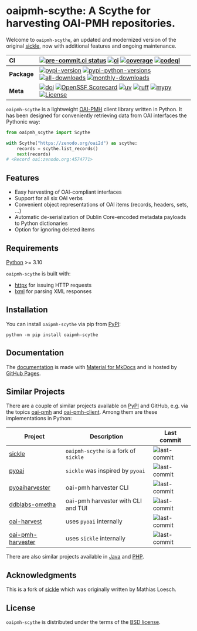 # oaipmh-scythe: A Scythe for harvesting OAI-PMH repositories.

Welcome to `oaipmh-scythe`, an updated and modernized version of the original
[sickle](https://github.com/mloesch/sickle), now with additional features and ongoing maintenance.

| __CI__      | [![pre-commit.ci status][pre-commit-ci-badge]][pre-commit-ci-status] [![ci][ci-badge]][ci-workflow] [![coverage][coverage-badge]][ci-workflow] [![codeql][codeql-badge]][codeql-workflow]                                             |
| :---------- | :------------------------------------------------------------------------------------------------------------------------------------------------------------------------------------------------------------------------------------ |
| __Package__ | [![pypi-version][pypi-version-badge]][pypi-url] [![pypi-python-versions][pypi-python-versions-badge]][pypi-url] [![all-downloads][all-downloads-badge]][pepy-tech-url] [![monthly-downloads][monthly-downloads-badge]][pepy-tech-url] |
| __Meta__    | [![doi][doi-badge]][doi-url] [![OpenSSF Scorecard][scorecard-badge]][scorecard-url] [![uv][uv-badge]][uv] [![ruff][ruff-badge]][ruff] [![mypy][mypy-badge]][mypy] [![License][license-badge]][license]                                |

`oaipmh-scythe` is a lightweight [OAI-PMH](http://www.openarchives.org/OAI/openarchivesprotocol.html) client library
written in Python. It has been designed for conveniently retrieving data from OAI interfaces the Pythonic way:

```python
from oaipmh_scythe import Scythe

with Scythe("https://zenodo.org/oai2d") as scythe:
    records = scythe.list_records()
    next(records)
# <Record oai:zenodo.org:4574771>
```

## Features

- Easy harvesting of OAI-compliant interfaces
- Support for all six OAI verbs
- Convenient object representations of OAI items (records, headers, sets, ...)
- Automatic de-serialization of Dublin Core-encoded metadata payloads to Python dictionaries
- Option for ignoring deleted items

## Requirements

[Python](https://www.python.org/downloads/) >= 3.10

`oaipmh-scythe` is built with:

- [httpx](https://github.com/encode/httpx) for issuing HTTP requests
- [lxml](https://github.com/lxml/lxml) for parsing XML responses

## Installation

You can install `oaipmh-scythe` via pip from [PyPI][pypi-url]:

```console
python -m pip install oaipmh-scythe
```

## Documentation

The [documentation][docs-url] is made with [Material for MkDocs](https://github.com/squidfunk/mkdocs-material) and is
hosted by [GitHub Pages](https://docs.github.com/en/pages).

## Similar Projects

There are a couple of similar projects available on [PyPI](https://pypi.org/search/?q=oai-pmh) and GitHub, e.g. via the
topics [oai-pmh](https://github.com/topics/oai-pmh) and [oai-pmh-client](https://github.com/topics/oai-pmh-client).
Among them are these implementations in Python:

| Project                                                                          | Description                           | Last commit                                                                                           |
| -------------------------------------------------------------------------------- | ------------------------------------- | ----------------------------------------------------------------------------------------------------- |
| [sickle](https://github.com/mloesch/sickle)                                      | `oaipmh-scythe` is a fork of `sickle` | ![last-commit](https://img.shields.io/github/last-commit/mloesch/sickle)                              |
| [pyoai](https://github.com/infrae/pyoai)                                         | `sickle` was inspired by `pyoai`      | ![last-commit](https://img.shields.io/github/last-commit/infrae/pyoai)                                |
| [pyoaiharvester](https://github.com/vphill/pyoaiharvester)                       | oai-pmh harvester CLI                 | ![last-commit](https://img.shields.io/github/last-commit/vphill/pyoaiharvester)                       |
| [ddblabs-ometha](https://github.com/Deutsche-Digitale-Bibliothek/ddblabs-ometha) | oai-pmh harvester with CLI and TUI    | ![last-commit](https://img.shields.io/github/last-commit/Deutsche-Digitale-Bibliothek/ddblabs-ometha) |
| [oai-harvest](https://github.com/bloomonkey/oai-harvest)                         | uses `pyoai` internally               | ![last-commit](https://img.shields.io/github/last-commit/bloomonkey/oai-harvest)                      |
| [oai-pmh-harvester](https://github.com/MITLibraries/oai-pmh-harvester)           | uses `sickle` internally              | ![last-commit](https://img.shields.io/github/last-commit/MITLibraries/oai-pmh-harvester)              |

There are also similar projects available in [Java](https://github.com/topics/oai-pmh-client?l=java) and
[PHP](https://github.com/topics/oai-pmh-client?l=php).

## Acknowledgments

This is a fork of [sickle](https://github.com/mloesch/sickle) which was originally written by Mathias Loesch.

## License

`oaipmh-scythe` is distributed under the terms of the [BSD license](https://spdx.org/licenses/BSD-3-Clause.html).

<!-- Refs -->

[all-downloads-badge]: https://static.pepy.tech/badge/oaipmh-scythe
[ci-badge]: https://github.com/afuetterer/oaipmh-scythe/actions/workflows/main.yml/badge.svg
[ci-workflow]: https://github.com/afuetterer/oaipmh-scythe/actions/workflows/main.yml
[codeql-badge]: https://github.com/afuetterer/oaipmh-scythe/actions/workflows/codeql.yml/badge.svg
[codeql-workflow]: https://github.com/afuetterer/oaipmh-scythe/actions/workflows/codeql.yml
[coverage-badge]: https://img.shields.io/endpoint?url=https://gist.githubusercontent.com/afuetterer/fcb87d45f4d7defdfeffa65eb1d65f63/raw/coverage-badge.json
[docs-url]: https://afuetterer.github.io/oaipmh-scythe
[doi-badge]: https://zenodo.org/badge/DOI/10.5281/zenodo.11125401.svg
[doi-url]: https://doi.org/10.5281/zenodo.11125401
[license]: https://spdx.org/licenses/BSD-3-Clause.html
[license-badge]: https://img.shields.io/badge/License-BSD_3--Clause-blue.svg
[monthly-downloads-badge]: https://static.pepy.tech/badge/oaipmh-scythe/month
[mypy]: https://mypy-lang.org
[mypy-badge]: https://img.shields.io/badge/types-mypy-blue.svg
[pepy-tech-url]: https://pepy.tech/project/oaipmh-scythe
[pre-commit-ci-badge]: https://results.pre-commit.ci/badge/github/afuetterer/oaipmh-scythe/main.svg
[pre-commit-ci-status]: https://results.pre-commit.ci/latest/github/afuetterer/oaipmh-scythe/main
[pypi-python-versions-badge]: https://img.shields.io/pypi/pyversions/oaipmh-scythe.svg?logo=python&label=Python
[pypi-url]: https://pypi.org/project/oaipmh-scythe/
[pypi-version-badge]: https://img.shields.io/pypi/v/oaipmh-scythe.svg?logo=pypi&label=PyPI
[ruff]: https://github.com/astral-sh/ruff
[ruff-badge]: https://img.shields.io/endpoint?url=https://raw.githubusercontent.com/charliermarsh/ruff/main/assets/badge/v2.json
[scorecard-badge]: https://api.securityscorecards.dev/projects/github.com/afuetterer/oaipmh-scythe/badge
[scorecard-url]: https://securityscorecards.dev/viewer/?uri=github.com/afuetterer/oaipmh-scythe
[uv]: https://github.com/astral-sh/uv
[uv-badge]: https://img.shields.io/endpoint?url=https://raw.githubusercontent.com/astral-sh/uv/main/assets/badge/v0.json
